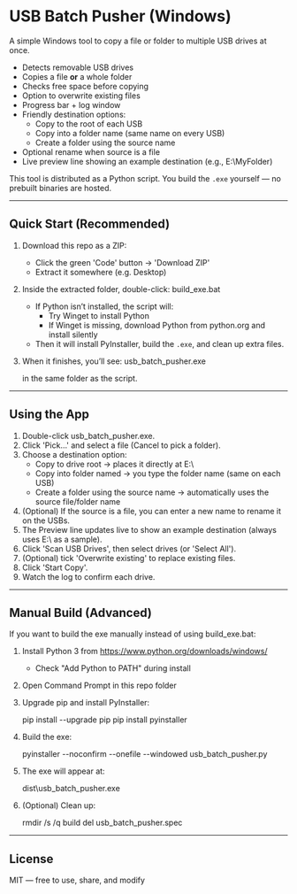 USB Batch Pusher (Windows)
==========================

A simple Windows tool to copy a file or folder to multiple USB drives at once.

- Detects removable USB drives
- Copies a file **or** a whole folder
- Checks free space before copying
- Option to overwrite existing files
- Progress bar + log window
- Friendly destination options:
  - Copy to the root of each USB
  - Copy into a folder name (same name on every USB)
  - Create a folder using the source name
- Optional rename when source is a file
- Live preview line showing an example destination (e.g., E:\MyFolder\)

This tool is distributed as a Python script.
You build the `.exe` yourself — no prebuilt binaries are hosted.

------------------------------------------------------------

Quick Start (Recommended)
-------------------------

1. Download this repo as a ZIP:
   - Click the green 'Code' button → 'Download ZIP'
   - Extract it somewhere (e.g. Desktop)

2. Inside the extracted folder, double-click:
   build_exe.bat

   - If Python isn’t installed, the script will:
     - Try Winget to install Python
     - If Winget is missing, download Python from python.org and install silently
   - Then it will install PyInstaller, build the `.exe`, and clean up extra files.

3. When it finishes, you’ll see:
   usb_batch_pusher.exe

   in the same folder as the script.

------------------------------------------------------------

Using the App
-------------

1. Double-click usb_batch_pusher.exe.
2. Click 'Pick…' and select a file (Cancel to pick a folder).
3. Choose a destination option:
   - Copy to drive root → places it directly at E:\
   - Copy into folder named → you type the folder name (same on each USB)
   - Create a folder using the source name → automatically uses the source file/folder name
4. (Optional) If the source is a file, you can enter a new name to rename it on the USBs.
5. The Preview line updates live to show an example destination (always uses E:\ as a sample).
6. Click 'Scan USB Drives', then select drives (or 'Select All').
7. (Optional) tick 'Overwrite existing' to replace existing files.
8. Click 'Start Copy'.
9. Watch the log to confirm each drive.

------------------------------------------------------------

Manual Build (Advanced)
-----------------------

If you want to build the exe manually instead of using build_exe.bat:

1. Install Python 3 from https://www.python.org/downloads/windows/
   - Check "Add Python to PATH" during install
2. Open Command Prompt in this repo folder
3. Upgrade pip and install PyInstaller:

   pip install --upgrade pip
   pip install pyinstaller

4. Build the exe:

   pyinstaller --noconfirm --onefile --windowed usb_batch_pusher.py

5. The exe will appear at:

   dist\usb_batch_pusher.exe

6. (Optional) Clean up:

   rmdir /s /q build
   del usb_batch_pusher.spec

------------------------------------------------------------

License
-------
MIT — free to use, share, and modify
